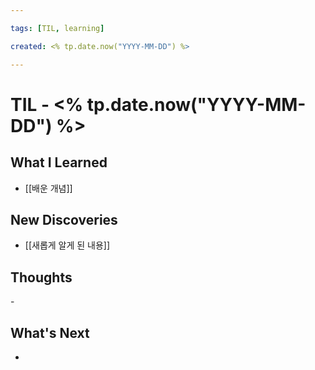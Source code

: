 ```yaml
---

tags: [TIL, learning]

created: <% tp.date.now("YYYY-MM-DD") %>

---
```


  

# TIL - <% tp.date.now("YYYY-MM-DD") %>

  

## What I Learned

- [[배운 개념]]

  

## New Discoveries

- [[새롭게 알게 된 내용]]

  

## Thoughts

- 

  

## What's Next

-